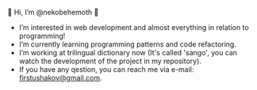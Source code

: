 🙇 Hi, I’m @nekobehemoth 🙇
- I’m interested in web development and almost everything in relation to programming!
- I’m currently learning programming patterns and code refactoring.
- I’m working at trilingual dictionary now (It's called 'sango', you can watch the development of the project in my repository).
- If you have any qestion, you can reach me via e-mail: firstushakov@gmail.com.


